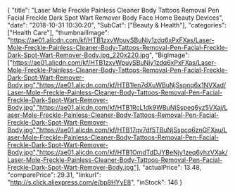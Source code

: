 {
	"title": "Laser Mole Freckle Painless Cleaner Body Tattoos Removal Pen Facial Freckle Dark Spot Wart Remover Body Face Home Beauty Devices",
	"date": "2018-10-31 10:30:20",
	"SubCat": ["Beauty & Health"],
	"categories": ["Health Care"],
	"thumbnailImage": "https://ae01.alicdn.com/kf/HTB1zxvWpuySBuNjy1zdq6xPxFXas/Laser-Mole-Freckle-Painless-Cleaner-Body-Tattoos-Removal-Pen-Facial-Freckle-Dark-Spot-Wart-Remover-Body.jpg_220x220.jpg",
	"BigImage": ["https://ae01.alicdn.com/kf/HTB1zxvWpuySBuNjy1zdq6xPxFXas/Laser-Mole-Freckle-Painless-Cleaner-Body-Tattoos-Removal-Pen-Facial-Freckle-Dark-Spot-Wart-Remover-Body.jpg","https://ae01.alicdn.com/kf/HTB1len7dXuWBuNjSspnq6x1NVXad/Laser-Mole-Freckle-Painless-Cleaner-Body-Tattoos-Removal-Pen-Facial-Freckle-Dark-Spot-Wart-Remover-Body.jpg","https://ae01.alicdn.com/kf/HTB1RcL1dk9WBuNjSspeq6yz5VXaj/Laser-Mole-Freckle-Painless-Cleaner-Body-Tattoos-Removal-Pen-Facial-Freckle-Dark-Spot-Wart-Remover-Body.jpg","https://ae01.alicdn.com/kf/HTB17qv7df5TBuNjSspcq6znGFXau/Laser-Mole-Freckle-Painless-Cleaner-Body-Tattoos-Removal-Pen-Facial-Freckle-Dark-Spot-Wart-Remover-Body.jpg","https://ae01.alicdn.com/kf/HTB1OmdTdDJYBeNjy1zeq6yhzVXak/Laser-Mole-Freckle-Painless-Cleaner-Body-Tattoos-Removal-Pen-Facial-Freckle-Dark-Spot-Wart-Remover-Body.jpg"],
	"actualPrice": 13.48,
	"comparePrice": 29.31,
	"linkurl": "http://s.click.aliexpress.com/e/bp8HYyE8",
	"inStock": 146
}
